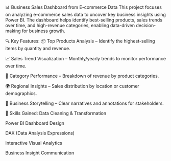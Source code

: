📊 Business Sales Dashboard from E-commerce Data
This project focuses on analyzing e-commerce sales data to uncover key business insights using Power BI. The dashboard helps identify best-selling products, sales trends over time, and high-revenue categories, enabling data-driven decision-making for business growth.

🔍 Key Features:
📦 Top Products Analysis – Identify the highest-selling items by quantity and revenue.

📈 Sales Trend Visualization – Monthly/yearly trends to monitor performance over time.

🛒 Category Performance – Breakdown of revenue by product categories.

🌍 Regional Insights – Sales distribution by location or customer demographics.

💬 Business Storytelling – Clear narratives and annotations for stakeholders.

🧠 Skills Gained:
Data Cleaning & Transformation

Power BI Dashboard Design

DAX (Data Analysis Expressions)

Interactive Visual Analytics

Business Insight Communication
